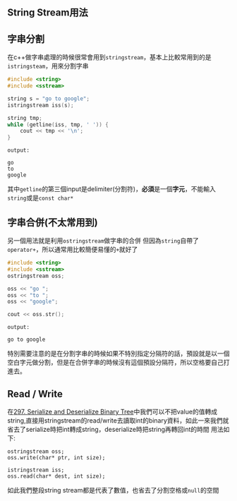 ## String Stream用法

## 字串分割
在c++做字串處理的時候很常會用到`stringstream`，基本上比較常用到的是`istringsteam`，用來分割字串

```cpp
#include <string>
#include <sstream>

string s = "go to google";
istringstream iss(s);

string tmp;
while (getline(iss, tmp, ' ')) {
    cout << tmp << '\n';
}
```
```
output:

go
to
google
```

其中`getline`的第三個input是delimiter(分割符)，**必須**是一個**字元**，不能輸入`string`或是`const char*`

## 字串合併(不太常用到)
另一個用法就是利用`ostringstream`做字串的合併
但因為`string`自帶了`operator+`，所以通常用比較簡便易懂的`+`就好了
```cpp
#include <string>
#include <sstream>
ostringstream oss;

oss << "go ";
oss << "to ";
oss << "google";

cout << oss.str();
```

```
output:

go to google
```

特別需要注意的是在分割字串的時候如果不特別指定分隔符的話，預設就是以一個空白字元做分割，但是在合併字串的時候沒有這個預設分隔符，所以空格要自己打進去。

## Read / Write
在[297. Serialize and Deserialize Binary Tree](https://leetcode.com/problems/serialize-and-deserialize-binary-tree/)中我們可以不把value的值轉成string,直接用stringstream的read/write去讀取int的binary資料，如此一來我們就省去了serialize時把int轉成string，deserialize時把string再轉回int的時間
用法如下:
```
ostringstream oss;
oss.write(char* ptr, int size);

istringstream iss;
oss.read(char* dest, int size);
```

如此我們整段string stream都是代表了數值，也省去了分割空格或`null`的空間

